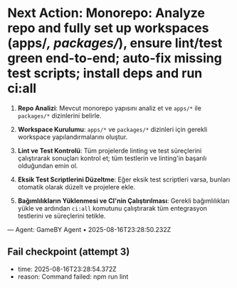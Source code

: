 # Next Action: Monorepo: Analyze repo and fully set up workspaces (apps/*, packages/*), ensure lint/test green end-to-end; auto-fix missing test scripts; install deps and run ci:all

1. **Repo Analizi**: Mevcut monorepo yapısını analiz et ve `apps/*` ile `packages/*` dizinlerini belirle.

2. **Workspace Kurulumu**: `apps/*` ve `packages/*` dizinleri için gerekli workspace yapılandırmalarını oluştur.

3. **Lint ve Test Kontrolü**: Tüm projelerde linting ve test süreçlerini çalıştırarak sonuçları kontrol et; tüm testlerin ve linting'in başarılı olduğundan emin ol.

4. **Eksik Test Scriptlerini Düzeltme**: Eğer eksik test scriptleri varsa, bunları otomatik olarak düzelt ve projelere ekle.

5. **Bağımlılıkların Yüklenmesi ve CI'nin Çalıştırılması**: Gerekli bağımlılıkları yükle ve ardından `ci:all` komutunu çalıştırarak tüm entegrasyon testlerini ve süreçlerini tetikle.

— Agent: GameBY Agent • 2025-08-16T23:28:50.232Z


## Fail checkpoint (attempt 3)
- time: 2025-08-16T23:28:54.372Z
- reason: Command failed: npm run lint

